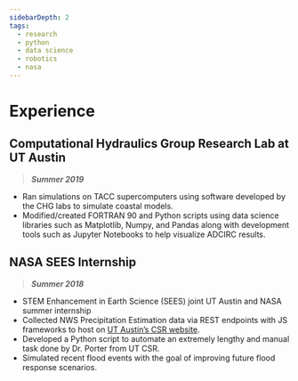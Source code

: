 ```yaml
---
sidebarDepth: 2
tags: 
  - research
  - python
  - data science
  - robotics
  - nasa
---
```

# Experience

## Computational Hydraulics Group Research Lab at UT Austin

> ***Summer 2019***

- Ran simulations on TACC supercomputers using software developed by the CHG labs to simulate coastal models.
- Modified/created FORTRAN 90 and Python scripts using data science libraries such as Matplotlib, Numpy, and Pandas along with development tools such as Jupyter Notebooks to help visualize ADCIRC results.

## NASA SEES Internship

> ***Summer 2018***

- STEM Enhancement in Earth Science (SEES) joint UT Austin and NASA summer internship
- Collected NWS Precipitation Estimation data via REST endpoints with JS frameworks to host on [UT Austin’s CSR website](https://agw-prim-green2.csr.utexas.edu/SEES2018/).
- Developed a Python script to automate an extremely lengthy and manual task done by Dr. Porter from UT CSR.
- Simulated recent flood events with the goal of improving future flood response scenarios.
